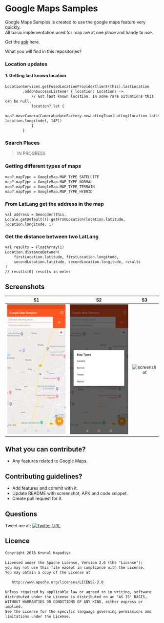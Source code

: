 # Google Maps Samples 

Google Maps Samples is created to use the google maps feature very quickly.  
All basic implementation used for map are at one place and handy to use.

Get the [apk](misc/google_map_sample.apk) here.

What you will find in this repositories?

### Location updates
#### 1. Getting last known location
```
LocationServices.getFusedLocationProviderClient(this).lastLocation
        .addOnSuccessListener { location: Location? ->
            // Got last known location. In some rare situations this can be null.
            location?.let {
                map?.moveCamera(CameraUpdateFactory.newLatLngZoom(LatLng(location.latitude, location.longitude), 14F))
            }
        }
```
### Search Places

> IN PROGRESS

### Getting different types of maps
```
map?.mapType = GoogleMap.MAP_TYPE_SATELLITE
map?.mapType = GoogleMap.MAP_TYPE_NORMAL
map?.mapType = GoogleMap.MAP_TYPE_TERRAIN
map?.mapType = GoogleMap.MAP_TYPE_HYBRID
```
### From LatLang get the address in the map
```
val address = Geocoder(this, Locale.getDefault()).getFromLocation(location.latitude, location.longitude, 1)
```

### Get the distance between two LatLang

```
val results = FloatArray(1)
Location.distanceBetween(
    firstLocation.latitude, firstLocation.longitude,
    secondLocation.latitude, secondLocation.longitude, results
)
// results[0] results in meter
```

## Screenshots
|S1|S2|S3|
|:---:|:---:|:---:|
|![screenshot](screenshots/screenshot_1.png)|![screenshot](screenshots/screenshot_2.png)|![screenshot](screenshots/screenshot_3.png)|


## What you can contribute?
- Any features related to Google Maps.

## Contributing guidelines?
- Add features and commit with it.
- Update README with screenshot, APK and code snippet.
- Create pull request for it.

## Questions

Tweet me at: 
[![Twitter URL](https://img.shields.io/badge/Twitter-@krunal3kapadiya-blue.svg?style=for-the-badge)](https://twitter.com/krunal3kapadiya)

## Licence
    Copyright 2018 Krunal Kapadiya

    Licensed under the Apache License, Version 2.0 (the "License");
    you may not use this file except in compliance with the License.
    You may obtain a copy of the License at

       http://www.apache.org/licenses/LICENSE-2.0

    Unless required by applicable law or agreed to in writing, software
    distributed under the License is distributed on an "AS IS" BASIS,
    WITHOUT WARRANTIES OR CONDITIONS OF ANY KIND, either express or implied.
    See the License for the specific language governing permissions and
    limitations under the License.
